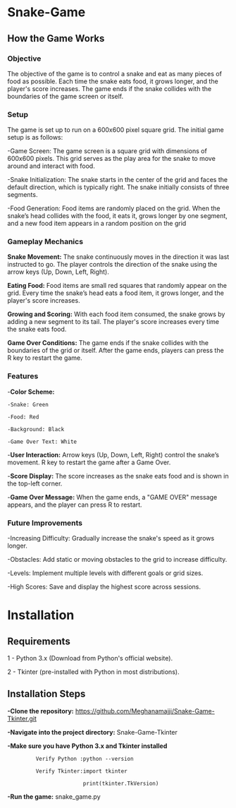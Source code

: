 # Snake-Game

## How the Game Works
### Objective
The objective of the game is to control a snake and eat as many pieces of food as possible. Each time the snake eats food, it grows longer, and the player's score increases. The game ends if the snake collides with the boundaries of the game screen or itself.

### Setup
The game is set up to run on a 600x600 pixel square grid. The initial game setup is as follows:

-Game Screen: The game screen is a square grid with dimensions of 600x600 pixels. This grid serves as the play area for the snake to move around and interact with food.

-Snake Initialization: The snake starts in the center of the grid and faces the default direction, which is typically right. The snake initially consists of three segments.

-Food Generation: Food items are randomly placed on the grid. When the snake’s head collides with the food, it eats it, grows longer by one segment, and a new food item appears in a random position on the grid

### Gameplay Mechanics
**Snake Movement:**
The snake continuously moves in the direction it was last instructed to go.
The player controls the direction of the snake using the arrow keys (Up, Down, Left, Right).

**Eating Food:**
Food items are small red squares that randomly appear on the grid.
Every time the snake’s head eats a food item, it grows longer, and the player's score increases.

**Growing and Scoring:**
With each food item consumed, the snake grows by adding a new segment to its tail.
The player's score increases every time the snake eats food.

**Game Over Conditions:**
The game ends if the snake collides with the boundaries of the grid or itself.
After the game ends, players can press the R key to restart the game.

### Features
-**Color Scheme:**

    -Snake: Green
    
    -Food: Red
    
    -Background: Black
    
    -Game Over Text: White
    
-**User Interaction:**
    Arrow keys (Up, Down, Left, Right) control the snake’s movement.
    R key to restart the game after a Game Over.
    
-**Score Display:** The score increases as the snake eats food and is shown in the top-left corner.

-**Game Over Message:** When the game ends, a "GAME OVER" message appears, and the player can press R to restart.

### Future Improvements

-Increasing Difficulty: Gradually increase the snake's speed as it grows longer.

-Obstacles: Add static or moving obstacles to the grid to increase difficulty.

-Levels: Implement multiple levels with different goals or grid sizes.

-High Scores: Save and display the highest score across sessions.

# Installation

## Requirements

1 - Python 3.x (Download from Python's official website).

2 - Tkinter (pre-installed with Python in most distributions).


## Installation Steps
**-Clone the repository:**
             https://github.com/Meghanamajji/Snake-Game-Tkinter.git

**-Navigate into the project directory:**
             Snake-Game-Tkinter

**-Make sure you have Python 3.x and Tkinter installed**

             Verify Python :python --version
             
             Verify Tkinter:import tkinter
             
                            print(tkinter.TkVersion)
                       
**-Run the game:**
            snake_game.py


